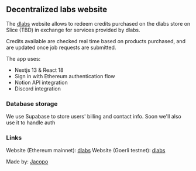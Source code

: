 ## Decentralized labs website

The [dlabs](https://testnet.dlabs.app) website allows to redeem credits purchased on the dlabs store on Slice (TBD) in exchange for services provided by dlabs.

Credits available are checked real time based on products purchased, and are updated once job requests are submitted.

The app uses:

- Nextjs 13 & React 18
- Sign in with Ethereum authentication flow
- Notion API integration
- Discord integration

### Database storage

We use Supabase to store users' billing and contact info. Soon we'll also use it to handle auth

### Links

Website (Ethereum mainnet): [dlabs](https://dlabs.app)
Website (Goerli testnet): [dlabs](https://testnet.dlabs.app)

Made by: [Jacopo](https://twitter.com/jj_ranalli)
